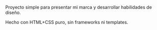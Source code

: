Proyecto simple para presentar mi marca y desarrollar habilidades de diseño.

Hecho con HTML+CSS puro, sin frameworks ni templates.
